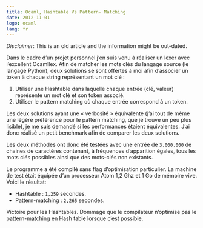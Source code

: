 ```yaml
---
title: Ocaml, Hashtable Vs Pattern- Matching
date: 2012-11-01
logo: ocaml
lang: fr
---
```


*Disclaimer*: This is an old article and the information might be out-dated.

Dans le cadre d’un projet personnel j’en suis venu à réaliser un
lexer avec l’excellent Ocamllex. Afin de matcher les mots clés du
langage source (le langage Python), deux solutions se sont offertes à
moi afin d’associer un token à chaque string représentant un mot
clé :

1. Utiliser une Hashtable dans laquelle chaque entrée (clé, valeur) représente un mot clé et son token associé.
2. Utiliser le pattern matching où chaque entrée correspond à un token.

Les deux solutions ayant une « verbosité » équivalente (j’ai tout
de même une légère préférence pour le pattern matching, que je
trouve un peu plus lisible), je me suis demandé si les performances
étaient équivalentes. J’ai donc réalisé un petit benchmark afin de
comparer les deux solutions.

Les deux méthodes ont donc été testées avec une entrée de `3.000.000`
de chaines de caractères contenant, à fréquences d’apparition
égales, tous les mots clés possibles ainsi que des mots-clés non
existants.

Le programme a été compilé sans flag d’optimisation particulier. La
machine de test était équipée d’un processeur Atom 1,2 Ghz et 1 Go
de mémoire vive. Voici le résultat:

* Hashtable :  `1,259` secondes.
* Pattern-matching : `2,265` secondes.

Victoire pour les Hashtables. Dommage que le compilateur n’optimise
pas le pattern-matching en Hash table lorsque c’est possible.
